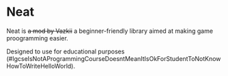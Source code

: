 # Neat
Neat is ~~a mod by Vazkii~~ a beginner-friendly library aimed at making game proogramming easier.

Designed to use for educational purposes (#IgcseIsNotAProgrammingCourseDoesntMeanItIsOkForStudentToNotKnowHowToWriteHelloWorld).